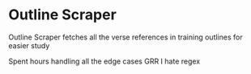 # Outline Scraper
Outline Scraper fetches all the verse references in training outlines for easier study

Spent hours handling all the edge cases
GRR I hate regex
